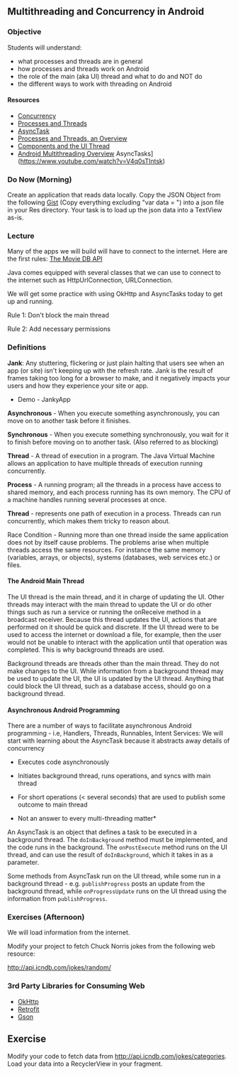 ## Multithreading and Concurrency in Android

### Objective

Students will understand:

* what processes and threads are in general
* how processes and threads work on Android
* the role of the main (aka UI) thread and what to do and NOT do
* the different ways to work with threading on Android


#### Resources
- [Concurrency](http://docs.oracle.com/javase/tutorial/essential/concurrency/)
- [Processes and Threads](https://docs.oracle.com/javase/tutorial/essential/concurrency/procthread.html)
- [AsyncTask](https://developer.android.com/reference/android/os/AsyncTask.html)
- [Processes and Threads, an Overview](https://www.youtube.com/watch?v=IcIFJ5V3Ibg)
- [Components and the UI Thread](https://www.youtube.com/watch?v=A0PAhoHzlsQ)
- [Android Multithreading Overview](https://www.youtube.com/watch?v=lznss-0gEHU)
 AsyncTasks](https://www.youtube.com/watch?v=V4q0sTIntsk)


### Do Now (Morning)

Create an application that reads data locally. Copy the JSON Object from the following [Gist](https://gist.github.com/abassawo/975f7d9a9d90e2d9d5683454dd981ffa) (Copy everything excluding "var data = ") into a json file in your Res directory. Your task is to load up the json data into a TextView as-is.

### Lecture

Many of the apps we will build will have to connect to the internet. Here are the first rules:
[The Movie DB API](http://api.themoviedb.org/3/movie/popular?api_key=#)

Java comes equipped with several classes that we can use to connect to the internet such as HttpUrlConnection, URLConnection.

We will get some practice with using OkHttp and AsyncTasks today to get up and running.

Rule 1: Don't block the main thread

Rule 2: Add necessary permissions


### Definitions

**Jank**: Any stuttering, flickering or just plain halting that users see when an app (or site) isn't keeping up with the refresh rate. Jank is the result of frames taking too long for a browser to make, and it negatively impacts your users and how they experience your site or app.

  - Demo - JankyApp

**Asynchronous** - When you execute something asynchronously, you can move on to another task before it finishes.

**Synchronous** - When you execute something synchronously, you wait for it to finish before moving on to another task. (Also referred to as blocking)

**Thread** - A thread of execution in a program. The Java Virtual Machine allows an application to have multiple threads of execution running concurrently.

**Process** - A running program; all the threads in a process have access to shared memory, and each process running has its own memory. The CPU of a machine handles running several processes at once.

**Thread** - represents one path of execution in a process. Threads can run concurrently, which makes them tricky to reason about.

Race Condition - Running more than one thread inside the same application does not by itself cause problems. The problems arise when multiple threads access the same resources. For instance the same memory (variables, arrays, or objects), systems (databases, web services etc.) or files.


#### The Android Main Thread

The UI thread is the main thread, and it in charge of updating the UI. Other threads may interact with the main thread to update the UI or do other things such as run a service or running the onReceive method in a broadcast receiver. Because this thread updates the UI, actions that are performed on it should be quick and discrete.  If the UI thread were to be used to access the internet or download a file, for example, then the user would not be unable to interact with the application until that operation was completed. This is why background threads are used.

Background threads are threads other than the main thread.  They do not make changes to the UI.  While information from a background thread may be used to update the UI, the UI is updated by the UI thread. Anything that could block the UI thread, such as a database access, should go on a background thread.


#### Asynchronous Android Programming

There are a number of ways to facilitate asynchronous Android programming - i.e, Handlers, Threads, Runnables, Intent Services: We will start with learning about the AsyncTask because it abstracts away details of concurrency

- Executes code asynchronously

- Initiates background thread, runs operations, and syncs with main thread

- For short operations (< several seconds) that are used to publish some outcome to main thread

- Not an answer to every multi-threading matter*

An AsyncTask is an object that defines a task to be executed in a background thread. The `doInBackground` method must be implemented, and the code runs in the background. The `onPostExecute` method runs on the UI thread, and can use the result of `doInBackground`, which it takes in as a parameter.

Some methods from AsyncTask run on the UI thread, while some run in a background thread - e.g. `publishProgress` posts an update from the background thread, while `onProgressUpdate` runs on the UI thread using the information from `publishProgress`.


### Exercises (Afternoon)

We will load information from the internet. 

Modify your project to fetch Chuck Norris jokes from the following web resource:

http://api.icndb.com/jokes/random/


### 3rd Party Libraries for Consuming Web

- [OkHttp](http://square.github.io/okhttp/)
- [Retrofit](https://square.github.io/retrofit/)
- [Gson](https://github.com/google/gson)

## Exercise  

Modify your code to fetch data from http://api.icndb.com/jokes/categories. Load your data into a RecyclerView in your fragment.
